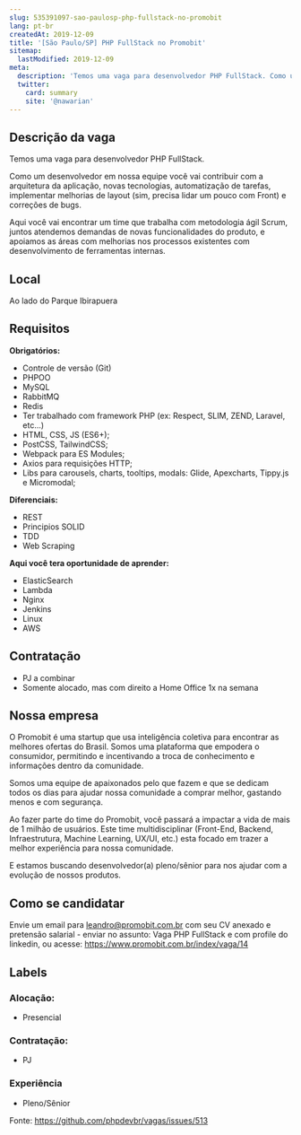 ```yaml
---
slug: 535391097-sao-paulosp-php-fullstack-no-promobit
lang: pt-br
createdAt: 2019-12-09
title: '[São Paulo/SP] PHP FullStack no Promobit'
sitemap:
  lastModified: 2019-12-09
meta:
  description: 'Temos uma vaga para desenvolvedor PHP FullStack. Como um desenvolvedor em nossa equipe você vai contribuir com a arquitetura da aplicação, novas tecnologias, automatização de tarefas, implementar melhorias de layout (sim, precisa lidar um pouco com Front) e correções de bugs. Aqui você vai encontrar um time que trabalha com metodologia ágil Scrum, juntos atendemos demandas de novas funcionalidades do produto, e apoiamos as áreas com melhorias nos processos existentes com desenvolvimento de ferramentas internas.'
  twitter:
    card: summary
    site: '@nawarian'
---
```


## Descrição da vaga
Temos uma vaga para desenvolvedor PHP FullStack.

Como um desenvolvedor em nossa equipe você vai contribuir com a arquitetura da aplicação, novas tecnologias, automatização de tarefas, implementar melhorias de layout (sim, precisa lidar um pouco com Front) e correções de bugs.

Aqui você vai encontrar um time que trabalha com metodologia ágil Scrum, juntos atendemos demandas de novas funcionalidades do produto, e apoiamos as áreas com melhorias nos processos existentes com desenvolvimento de ferramentas internas.

## Local

Ao lado do Parque Ibirapuera

## Requisitos

**Obrigatórios:**

- Controle de versão (Git)
- PHPOO
- MySQL
- RabbitMQ
- Redis
- Ter trabalhado com framework PHP (ex: Respect, SLIM, ZEND, Laravel, etc...)
- HTML, CSS, JS (ES6+);
- PostCSS, TailwindCSS;
- Webpack para ES Modules;
- Axios para requisições HTTP;
- Libs para carousels, charts, tooltips, modals: Glide, Apexcharts, Tippy.js e Micromodal;

**Diferenciais:**

- REST
- Principios SOLID
- TDD
- Web Scraping

**Aqui você tera oportunidade de aprender:**

- ElasticSearch
- Lambda
- Nginx
- Jenkins
- Linux
- AWS

## Contratação

- PJ a combinar
- Somente alocado, mas com direito a Home Office 1x na semana

## Nossa empresa

O Promobit é uma startup que usa inteligência coletiva para encontrar as melhores ofertas do Brasil. Somos uma plataforma que empodera o consumidor, permitindo e incentivando a troca de conhecimento e informações dentro da comunidade.

Somos uma equipe de apaixonados pelo que fazem e que se dedicam todos os dias para ajudar nossa comunidade a comprar melhor, gastando menos e com segurança.

Ao fazer parte do time do Promobit, você passará a impactar a vida de mais de 1 milhão de usuários. Este time multidisciplinar (Front-End, Backend, Infraestrutura, Machine Learning, UX/UI, etc.) esta focado em trazer a melhor experiência para nossa comunidade.

E estamos buscando desenvolvedor(a) pleno/sênior para nos ajudar com a evolução de nossos produtos. 

## Como se candidatar

Envie um email para leandro@promobit.com.br com seu CV anexado e pretensão salarial - enviar no assunto: Vaga PHP FullStack e com profile do linkedin, ou acesse: https://www.promobit.com.br/index/vaga/14

## Labels

<!-- Escolha abaixo, apague as que não fizerem sentido: -->
### Alocação:
- Presencial

### Contratação:
- PJ

### Experiência
- Pleno/Sênior


Fonte: https://github.com/phpdevbr/vagas/issues/513